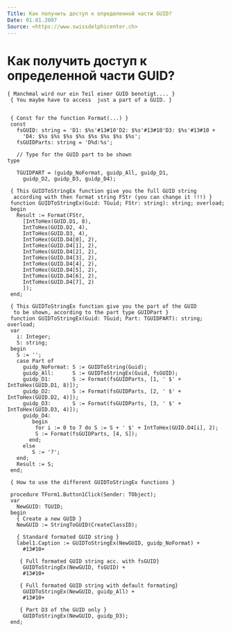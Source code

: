 ```yaml
---
Title: Как получить доступ к определенной части GUID?
Date: 01.01.2007
Source: <https://www.swissdelphicenter.ch>
---
```



Как получить доступ к определенной части GUID?
==============================================

    { Manchmal wird nur ein Teil einer GUID benotigt.... }
     { You maybe have to access  just a part of a GUID. }
     
     
     { Const for the function Format(...) }
     const
       fsGUID: string = 'D1: $%s'#13#10'D2: $%s'#13#10'D3: $%s'#13#10 +
         'D4: $%s $%s $%s $%s $%s $%s $%s $%s';
       fsGUIDParts: string = 'D%d:%s';
     
       // Type for the GUID part to be shown 
    type
     
       TGUIDPART = (guidp_NoFormat, guidp_All, guidp_D1,
         guidp_D2, guidp_D3, guidp_D4);
     
     { This GUIDToStringEx function give you the full GUID string 
      according with then format string FStr (you can change it !!!) }
     function GUIDToStringEx(Guid: TGuid; FStr: string): string; overload;
     begin
       Result := Format(FStr,
         [IntToHex(GUID.D1, 8),
         IntToHex(GUID.D2, 4),
         IntToHex(GUID.D3, 4),
         IntToHex(GUID.D4[0], 2),
         IntToHex(GUID.D4[1], 2),
         IntToHex(GUID.D4[2], 2),
         IntToHex(GUID.D4[3], 2),
         IntToHex(GUID.D4[4], 2),
         IntToHex(GUID.D4[5], 2),
         IntToHex(GUID.D4[6], 2),
         IntToHex(GUID.D4[7], 2)
         ]);
     end;
     
     { This GUIDToStringEx function give you the part of the GUID 
      to be shown, according to the part type GUIDPart }
     function GUIDToStringEx(Guid: TGuid; Part: TGUIDPART): string; overload;
     var
       i: Integer;
       S: string;
     begin
       S := '';
       case Part of
         guidp_NoFormat: S := GUIDToString(Guid);
         guidp_All:      S := GUIDToStringEx(Guid, fsGUID);
         guidp_D1:       S := Format(fsGUIDParts, [1, ' $' + IntToHex(GUID.D1, 8)]);
         guidp_D2:       S := Format(fsGUIDParts, [2, ' $' + IntToHex(GUID.D2, 4)]);
         guidp_D3:       S := Format(fsGUIDParts, [3, ' $' + IntToHex(GUID.D3, 4)]);
         guidp_D4:
            begin
             for i := 0 to 7 do S := S + ' $' + IntToHex(GUID.D4[i], 2);
             S := Format(fsGUIDParts, [4, S]);
           end;
         else
            S := '?';
       end;
       Result := S;
     end;
     
     { How to use the different GUIDToStringEx functions }
     
     procedure TForm1.Button1Click(Sender: TObject);
     var
       NewGUID: TGUID;
     begin
       { Create a new GUID }
       NewGUID := StringToGUID(CreateClassID);
     
       { Standard formated GUID string }
       label1.Caption := GUIDToStringEx(NewGUID, guidp_NoFormat) +
         #13#10+
     
        { Full formated GUID string acc. with fsGUID}
         GUIDToStringEx(NewGUID, fsGUID) +
         #13#10+
     
        { Full formated GUID string with default formating}
         GUIDToStringEx(NewGUID, guidp_All) +
         #13#10+
     
        { Part D3 of the GUID only }
         GUIDToStringEx(NewGUID, guidp_D3);
     end;

